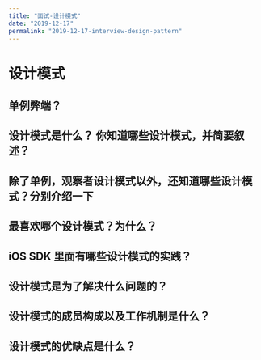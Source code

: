 ```yaml
---
title: "面试-设计模式"
date: "2019-12-17"
permalink: "2019-12-17-interview-design-pattern"
---
```


# 设计模式

## 单例弊端？

## 设计模式是什么？ 你知道哪些设计模式，并简要叙述？

## 除了单例，观察者设计模式以外，还知道哪些设计模式？分别介绍一下

## 最喜欢哪个设计模式？为什么？

## iOS SDK 里面有哪些设计模式的实践？

## 设计模式是为了解决什么问题的？

## 设计模式的成员构成以及工作机制是什么？

## 设计模式的优缺点是什么？
